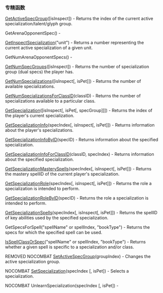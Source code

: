 ### 专精函数

[GetActiveSpecGroup](https://wow.gamepedia.com/API_GetActiveSpecGroup)\(\[isInspect\]\) - Returns the index of the current active specialization/talent/glyph group.

GetArenaOpponentSpec\(\) -

[GetInspectSpecialization](https://wow.gamepedia.com/API_GetInspectSpecialization)\("unit"\) - Returns a number representing the current active specialization of a given unit.

GetNumArenaOpponentSpecs\(\) -

[GetNumSpecGroups](https://wow.gamepedia.com/API_GetNumSpecGroups)\(\[isInspect\]\) - Returns the number of specialization group \(dual specs\) the player has.

[GetNumSpecializations](https://wow.gamepedia.com/API_GetNumSpecializations)\(\[isInspect\[, isPet\]\]\) - Returns the number of available specializations.

[GetNumSpecializationsForClassID](https://wow.gamepedia.com/API_GetNumSpecializationsForClassID)\(classID\) - Returns the number of specializations available to a particular class.

[GetSpecialization](https://wow.gamepedia.com/API_GetSpecialization)\(\[isInspect\[, isPet\[, specGroup\]\]\]\) - Returns the index of the player's current specialization.

[GetSpecializationInfo](https://wow.gamepedia.com/API_GetSpecializationInfo)\(specIndex\[, isInspect\[, isPet\]\]\) - Returns information about the player's specializations.

[GetSpecializationInfoByID](https://wow.gamepedia.com/API_GetSpecializationInfoByID)\(specID\) - Returns information about the specified specialization.

[GetSpecializationInfoForClassID](https://wow.gamepedia.com/API_GetSpecializationInfoForClassID)\(classID, specIndex\) - Returns information about the specified specialization.

[GetSpecializationMasterySpells](https://wow.gamepedia.com/API_GetSpecializationMasterySpells)\(specIndex\[, isInspect\[, isPet\]\]\) - Returns the mastery spellID of the current player's specialization.

[GetSpecializationRole](https://wow.gamepedia.com/API_GetSpecializationRole)\(specIndex\[, isInspect\[, isPet\]\]\) - Returns the role a specialization is intended to perform.

[GetSpecializationRoleByID](https://wow.gamepedia.com/API_GetSpecializationRoleByID)\(specID\) - Returns the role a specialization is intended to perform.

[GetSpecializationSpells](https://wow.gamepedia.com/API_GetSpecializationSpells)\(specIndex\[, isInspect\[, isPet\]\]\) - Returns the spellID of key abilities used by the specified specialization.

GetSpecsForSpell\("spellName" or spellIndex, "bookType"\) - Returns the specs for which the specified spell can be used.

[IsSpellClassOrSpec](https://wow.gamepedia.com/API_IsSpellClassOrSpec)\("spellName" or spellIndex, "bookType"\) - Returns whether a given spell is specific to a specialization and/or class.

REMOVED NOCOMBAT [SetActiveSpecGroup](https://wow.gamepedia.com/API_SetActiveSpecGroup)\(groupIndex\) - Changes the active specialization group.

NOCOMBAT [SetSpecialization](https://wow.gamepedia.com/API_SetSpecialization)\(specIndex \[, isPet\]\) - Selects a specialization.

NOCOMBAT UnlearnSpecialization\(specIndex \[, isPet\]\) -





